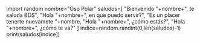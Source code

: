 import random
nombre="Oso Polar"
saludos=[
    "Bienvenido "+nombre+", te saluda BDS",
    "Hola "+nombre+", en que puedo servir?",
    "Es un placer tenerte nuevamete "+nombre,
    "Hola "+nombre+", ¿cómo estás?",
    "Hola "+nombre+", ¿cómo te va?"
]
indice=random.randint(0,len(saludos)-1)
print(saludos[indice])
